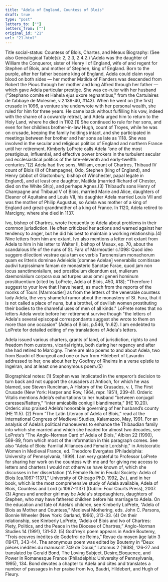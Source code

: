 ```yaml
---
title: "Adela of England, Countess of Blois"
draft: true
type: "post"
letters_to: [""]
letters_from: [""]
original_id: "21"
url: "21.html"
---
```


Title social-status: 
Countess of Blois, Chartes, and Meaux
Biography: 
(See also Genealogical Table(s): 2, 2.3, 2.4.2.)
\Adela was the daughter of William the Conqueror, sister of Henry I of England, wife of and regent for Stephen of Blois, and mother of Stephen, king of England. Born to the purple, after her father became king of England, Adela could claim royal blood on both sides — her mother Matilda of Flanders was descended from Robert the Pious through her mother and king Alfred through her father — which gave Adela particular prestige. She was co-ruler with her husband ("Stephano comite et Hahela ejus uxore regnantibus," from the Cartulaires de l’abbaye de Molesme, v.2.139-40, #143).  When he went on [the first] crusade in 1096, a venture she underwrote with her personal wealth, she ruled for him for three years.  He came back without fulfilling his vow, indeed with the shame of a cowardly retreat, and Adela urged him to return to the Holy Land, where he died in 1102.(1) She continued to rule for her sons, and even for her childless brother-in-law Hugh, count of Troyes, while he was on crusade, keeping the family holdings intact, and she participated in meetings between her brother and her sons as late as 1118. She was involved in the secular and religious politics of England and northern France until her retirement. Kimberly LoPrete calls Adela “one of the most prestigious, influential, and effective power brokers in the turbulent secular and ecclesiastical politics of the late-eleventh and early-twelfth centuries.”(2) Adela had five sons, William, count of Chartres, Thibaud IV count of Blois (II of Champagne), Odo, Stephen (king of England), and Henry (abbot of Glastonbury, bishop of Winchester, papal legate in England), and at least one daughter, Matilda (married Richard of Chester, died on the White Ship), and perhaps Agnes.(3) Thibaud’s sons Henry of Champagne and Thibaud V of Blois, married Marie and Alice, daughters of Eleanor of Aquitaine and Louis VII, his daughter Adela married Louis VII and was the mother of Philip Augustus, so Adela was mother of a king of England and great-grandmother of a king of France. In 1120, Adela retired to Marcigny, where she died in 1137.

Ivo, bishop of Chartres, wrote frequently to Adela about problems in their common jurisdiction. He often criticized her actions and warned against her tendency to anger, but he did his best to maintain a working relationship.(4) Nine letters from him are extant. Ivo also mentions a letter not extant from Adela to him in his letter to Walter II, bishop of Meaux, ep. 70, about the scandalous life of the nuns of St. Fara of Marmoutier c.1098: Quod ideo suggero dilectioni vestrae quia tam ex verbis Turonensium monachorum quam ex litteris dominae Adeleidis [domnae Adelae] venerabilis comitissae audivi turpissimam famam de monasterio Sanctae Farae, quod jam non locus sanctimonialium, sed prostibulum dicendum est, mulierum daemonialium corpora sua ad turpes usus omni generi hominum prostituentium (cited by LoPrete, Adela of Blois, 450, #18); "Therefore I suggest to your love that I have heard, as much from the reports of the monks of Tours [Marmoutier] as from the letters of the venerable countess lady Adela, the very shameful rumor about the monastery of St. Fara, that it is not called a place of nuns, but a brothel, of devilish women prostituting their bodies to the shameful uses of men of all kinds."  LoPrete notes that no letters Adela wrote before her retirement survive though "the letters of Adela's several episcopal correspondants suggest she wrote to them on more than one occasion" (Adela of Blois, p.546, fn.62).  I am endebted to LoPrete for detailed editing of my translations of Adela's letters.

Adela issued various charters, grants of land, of jurisdiction, rights to and freedom from customs, vicarial rights, both during her regency and after she had retired to Marcigny. There are also poems to and about Adela, two from Baudri of Bourgeuil and one or two from Hildebert of Lavardin addressed to her, one about her by Godfrey of Rheims in a verse epistle to Ingelran, and at least one anonymous poem.(5)

Biographical notes: 
(1) Stephen was implicated in the emperor’s decision to turn back and not support the crusaders at Antioch, for which he was blamed, see Steven Runciman, A History of the Crusades, v. I, The First Crusade (New York: Harper and Row, 1964, repr. 1951), 239-41. Orderic Vitalis mentions Adela’s exhortations to her husband “between conjugal caresses/flattery,” “inter amicabilis coniugii blandimenta,” (HE 10.20). Orderic also praised Adela’s honorable governing of her husband’s county (HE 11.5). (2) From “The Latin Literacy of Adela of Blois,” read at the International Congress of Medieval Studies, Kalamazoo, May, 1991. For an analysis of Adela’s political manoeuvres to enhance the Thibaudian family into which she married and which she headed for almost two decades, see LoPrete’s “The Anglo-Norman Card of Adela of Blois,” Albion 22 (1990), 569-89, from which most of the information in this paragraph comes. See also "Adela of Blois: Familial Alliances and Female Lordship," in Aristocratic Women in Medieval France, ed. Theodore Evergates (Philadelphia: University of Pennsylvania, 1999). I am very grateful to Professor LoPrete for sharing her work on the countess with me and for giving me access to letters and charters I would not otherwise have known of, which she discusses in her dissertation (“A Female Ruler in Feudal Society: Adela of Blois [ca.1067-1137],” University of Chicago PhD, 1992, 2v.), and in her book, which is the most comprehensive study of Adela available, Adela of Blois, Countess and Lord (c.1067-1137) (Dublin: Four Courts Press), 2007. (3) Agnes and another girl may be Adela's stepdaughters, daughters of Stephen, who may have fathered children before his marriage to Adela. On the education and fate of Adela’s children, see Kimberly LoPrete, “Adela of Blois as Mother and Countess,” Medieval Mothering, eds. John C. Parsons, Bonnie Wheeler (New York: Garland, 1996), 313-33. (4) On their relationship, see Kimberly LoPrete, “Adela of Blois and Ivo of Chartres: Piety, Politics, and the Peace in the Diocese of Chartres,” Anglo-Norman Studies 14 (1991), 131-52. (5) Godfrey’s poem appears in André Boutemy, “Trois oeuvres inédites de Godefroi de Reims,” Revue du moyen âge latin 3 (1947), 343-44. The anonymous poem was edited by Boutemy in “Deux pièces inédites du manuscrit 749 de Douai,” Latomus 2 (1938), 126-27 and translated by Gerald Bond, The Loving Subject, Desire,Eloquence, and Power in Romanesque France (Philadelphia: University of Pennsylvania, 1995), 134. Bond devotes a chapter to Adela and cites and translates a number of passages in her praise from Ivo, Baudri, Hildebert, and Hugh of Fleury.
